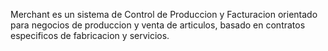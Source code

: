 Merchant es un sistema de Control de Produccion y Facturacion orientado para negocios de produccion y venta de articulos, basado en contratos especificos de fabricacion y servicios.
